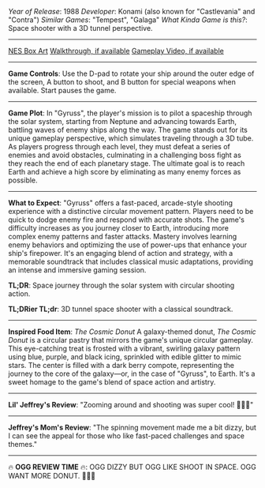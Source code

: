 *Year of Release*: 1988
*Developer*: Konami (also known for "Castlevania" and "Contra")
*Similar Games*: "Tempest", "Galaga"
*What Kinda Game is this?*: Space shooter with a 3D tunnel perspective.

---
[NES Box Art](https://www.google.com/search?tbm=isch&q=NES+Box+Art+Gyruss) 
[Walkthrough, if available](https://www.google.com/search?q=Walkthrough+NES+Gyruss)
[Gameplay Video, if available](https://www.youtube.com/results?search_query=gameplay+NES+Gyruss) 

- - -
**Game Controls**:
Use the D-pad to rotate your ship around the outer edge of the screen, A button to shoot, and B button for special weapons when available. Start pauses the game.

- - -
**Game Plot**: 
In "Gyruss", the player's mission is to pilot a spaceship through the solar system, starting from Neptune and advancing towards Earth, battling waves of enemy ships along the way. The game stands out for its unique gameplay perspective, which simulates traveling through a 3D tube. As players progress through each level, they must defeat a series of enemies and avoid obstacles, culminating in a challenging boss fight as they reach the end of each planetary stage. The ultimate goal is to reach Earth and achieve a high score by eliminating as many enemy forces as possible.

- - -
**What to Expect**: 
"Gyruss" offers a fast-paced, arcade-style shooting experience with a distinctive circular movement pattern. Players need to be quick to dodge enemy fire and respond with accurate shots. The game's difficulty increases as you journey closer to Earth, introducing more complex enemy patterns and faster attacks. Mastery involves learning enemy behaviors and optimizing the use of power-ups that enhance your ship's firepower. It's an engaging blend of action and strategy, with a memorable soundtrack that includes classical music adaptations, providing an intense and immersive gaming session.

**TL;DR**:
Space journey through the solar system with circular shooting action.

**TL;DRier TL;dr**: 
3D tunnel space shooter with a classical soundtrack.

---
**Inspired Food Item**: *The Cosmic Donut*
A galaxy-themed donut, *The Cosmic Donut* is a circular pastry that mirrors the game's unique circular gameplay. This eye-catching treat is frosted with a vibrant, swirling galaxy pattern using blue, purple, and black icing, sprinkled with edible glitter to mimic stars. The center is filled with a dark berry compote, representing the journey to the core of the galaxy—or, in the case of "Gyruss", to Earth. It's a sweet homage to the game's blend of space action and artistry.

---
**Lil' Jeffrey's Review**: "Zooming around and shooting was super cool! 🚀💥🌌"

---
**Jeffrey's Mom's Review**: "The spinning movement made me a bit dizzy, but I can see the appeal for those who like fast-paced challenges and space themes."

---
🔥 **OGG REVIEW TIME** 🔥: OGG DIZZY BUT OGG LIKE SHOOT IN SPACE. OGG WANT MORE DONUT. 🍩🌀👾